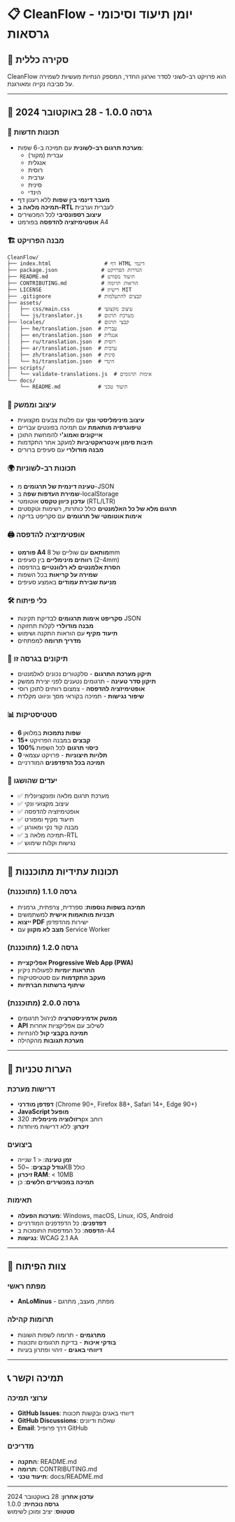 # 📋 CleanFlow - יומן תיעוד וסיכומי גרסאות

## 🎯 סקירה כללית

CleanFlow הוא פרויקט רב-לשוני לסדר וארגון החדר, המספק הנחיות מעשיות לשמירה על סביבה נקייה ומאורגנת.

---

## 📅 גרסה 1.0.0 - 28 באוקטובר 2024

### 🚀 תכונות חדשות

- **מערכת תרגום רב-לשונית** עם תמיכה ב-6 שפות:
  - עברית (מקור)
  - אנגלית
  - רוסית
  - ערבית
  - סינית
  - הינדי
- **מעבר דינמי בין שפות** ללא רענון דף
- **תמיכה מלאה ב-RTL** לעברית וערבית
- **עיצוב רספונסיבי** לכל המכשירים
- **אופטימיזציה להדפסה** בפורמט A4

### 🏗️ מבנה הפרויקט

```
CleanFlow/
├── index.html                 # דף HTML דינמי
├── package.json              # הגדרות הפרויקט
├── README.md                 # תיעוד מפורט
├── CONTRIBUTING.md           # הוראות תרומה
├── LICENSE                   # רישיון MIT
├── .gitignore               # קבצים להתעלמות
├── assets/
│   ├── css/main.css         # עיצוב מקצועי
│   └── js/translator.js     # מערכת תרגום
├── locales/                 # קבצי תרגום
│   ├── he/translation.json  # עברית
│   ├── en/translation.json  # אנגלית
│   ├── ru/translation.json  # רוסית
│   ├── ar/translation.json  # ערבית
│   ├── zh/translation.json  # סינית
│   └── hi/translation.json  # הינדי
├── scripts/
│   └── validate-translations.js  # אימות תרגומים
└── docs/
    └── README.md            # תיעוד טכני
```

### 🎨 עיצוב וממשק

- **עיצוב מינימליסטי ונקי** עם פלטת צבעים מקצועית
- **טיפוגרפיה מותאמת** עם תמיכה בפונטים עבריים
- **אייקונים ואמוג'י** להמחשת התוכן
- **תיבות סימון אינטראקטיביות** למעקב אחר התקדמות
- **מבנה מודולרי** עם סעיפים ברורים

### 🌍 תכונות רב-לשוניות

- **טעינה דינמית של תרגומים** מ-JSON
- **שמירת העדפות שפה** ב-localStorage
- **עדכון כיוון טקסט** אוטומטי (RTL/LTR)
- **תרגום מלא של כל האלמנטים** כולל כותרות, רשימות וטקסטים
- **אימות אוטומטי של תרגומים** עם סקריפט בדיקה

### 🖨️ אופטימיזציה להדפסה

- **פורמט A4 מותאם** עם שוליים של 8mm
- **רווחים מינימליים** בין סעיפים (2-4mm)
- **הסרת אלמנטים לא רלוונטיים** בהדפסה
- **שמירה על קריאות** בכל השפות
- **מניעת שבירת עמודים** באמצע סעיפים

### 🛠️ כלי פיתוח

- **סקריפט אימות תרגומים** לבדיקת תקינות JSON
- **מבנה מודולרי** לקלות תחזוקה
- **תיעוד מקיף** עם הוראות התקנה ושימוש
- **מדריך תרומה** למפתחים

### 🔧 תיקונים בגרסה זו

- **תיקון מערכת התרגום** - סלקטורים נכונים לאלמנטים
- **תיקון סדר טעינה** - תרגומים נטענים לפני יצירת ממשק
- **אופטימיזציה להדפסה** - צמצום רווחים לתוכן רוסי
- **שיפור נגישות** - תמיכה בקוראי מסך וניווט מקלדת

### 📊 סטטיסטיקות

- **6 שפות נתמכות** במלואן
- **15+ קבצים** במבנה הפרויקט
- **100% כיסוי תרגום** לכל השפות
- **0 תלויות חיצוניות** - פרויקט עצמאי
- **תמיכה בכל הדפדפנים** המודרניים

### 🎯 יעדים שהושגו

- ✅ מערכת תרגום מלאה ופונקציונלית
- ✅ עיצוב מקצועי ונקי
- ✅ אופטימיזציה להדפסה
- ✅ תיעוד מקיף ומפורט
- ✅ מבנה קוד נקי ומאורגן
- ✅ תמיכה מלאה ב-RTL
- ✅ נגישות וקלות שימוש

---

## 🔮 תכונות עתידיות מתוכננות

### גרסה 1.1.0 (מתוכננת)

- **תמיכה בשפות נוספות**: ספרדית, צרפתית, גרמנית
- **תבניות מותאמות אישית** למשתמשים
- **ייצוא PDF** ישירות מהדפדפן
- **מצב לא מקוון** עם Service Worker

### גרסה 1.2.0 (מתוכננת)

- **אפליקציית Progressive Web App (PWA)**
- **התראות יומיות** לפעולות ניקיון
- **מעקב התקדמות** עם סטטיסטיקות
- **שיתוף ברשתות חברתיות**

### גרסה 2.0.0 (מתוכננת)

- **ממשק אדמיניסטרציה** לניהול תרגומים
- **API** לשילוב עם אפליקציות אחרות
- **תמיכה בקבצי קול** להנחיות
- **מערכת תגובות** מהקהילה

---

## 📝 הערות טכניות

### דרישות מערכת

- **דפדפן מודרני** (Chrome 90+, Firefox 88+, Safari 14+, Edge 90+)
- **JavaScript מופעל**
- **רזולוציה מינימלית**: 320px רוחב
- **זיכרון**: ללא דרישות מיוחדות

### ביצועים

- **זמן טעינה**: < 1 שנייה
- **גודל קבצים**: ~50KB כולל
- **זיכרון RAM**: < 10MB
- **תמיכה במכשירים חלשים**: כן

### תאימות

- **מערכות הפעלה**: Windows, macOS, Linux, iOS, Android
- **דפדפנים**: כל הדפדפנים המודרניים
- **הדפסה**: כל המדפסות התומכות ב-A4
- **נגישות**: WCAG 2.1 AA

---

## 👥 צוות הפיתוח

### מפתח ראשי

- **AnLoMinus** - מפתח, מעצב, מתרגם

### תרומות קהילה

- **מתרגמים** - תרומה לשפות השונות
- **בודקי איכות** - בדיקת תרגומים ותכונות
- **דיווחי באגים** - זיהוי ופתרון בעיות

---

## 📞 תמיכה וקשר

### ערוצי תמיכה

- **GitHub Issues**: דיווחי באגים ובקשות תכונות
- **GitHub Discussions**: שאלות ודיונים
- **Email**: דרך פרופיל GitHub

### מדריכים

- **התקנה**: README.md
- **תרומה**: CONTRIBUTING.md
- **תיעוד טכני**: docs/README.md

---

**עדכון אחרון**: 28 באוקטובר 2024  
**גרסה נוכחית**: 1.0.0  
**סטטוס**: יציב ומוכן לשימוש
